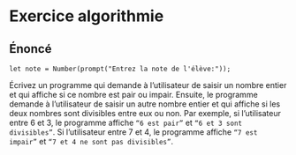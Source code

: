 # Exercice algorithmie

## Énoncé

```
let note = Number(prompt("Entrez la note de l'élève:"));
```

Écrivez un programme qui demande à l’utilisateur de saisir un nombre entier et qui affiche si ce nombre est pair ou impair. Ensuite, le programme demande à l’utilisateur de saisir un autre nombre entier et qui affiche si les deux nombres sont divisibles entre eux ou non. Par exemple, si l’utilisateur entre 6 et 3, le programme affiche `“6 est pair”` et `“6 et 3 sont divisibles”`. Si l’utilisateur entre 7 et 4, le programme affiche `“7 est impair”` et `“7 et 4 ne sont pas divisibles”`.